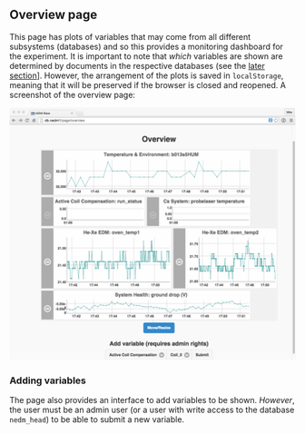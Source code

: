## Overview page

This page has plots of variables that may come from all different subsystems
(databases) and so this provides a monitoring dashboard for the experiment.  It
is important to note that *which* variables are shown are determined by
documents in the respective databases (see the [later section](#adding-variables)].
However, the arrangement of the plots is saved in `localStorage`, meaning that
it will be preserved if the browser is closed and reopened.  A screenshot of
the overview page:

![overview page](overview.png)

### Adding variables

The page also provides an interface to add variables to be shown.  *However*,
the user must be an admin user (or a user with write access to the database
`nedm_head`) to be able to submit a new variable.

